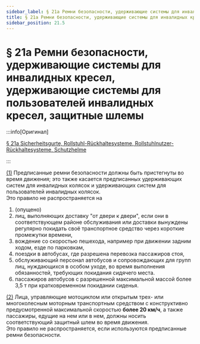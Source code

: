 ```yaml
---
sidebar_label: § 21a Ремни безопасности, удерживающие системы для инвалидных кресел, удерживающие системы для пользователей инвалидных кресел, защитные шлемы
title: § 21a Ремни безопасности, удерживающие системы для инвалидных кресел, удерживающие системы для пользователей инвалидных кресел, защитные шлемы
sidebar_position: 21.5
---
```


<VerifiedTranslationIcon />

# § 21a Ремни безопасности, удерживающие системы для инвалидных кресел, удерживающие системы для пользователей инвалидных кресел, защитные шлемы

:::info[Оригинал]

[§ 21a Sicherheitsgurte, Rollstuhl-Rückhaltesysteme, Rollstuhlnutzer-Rückhaltesysteme, Schutzhelme](https://www.gesetze-im-internet.de/stvo_2013/__21a.html)

:::

<span id="1">[(1)](#1)</span> Предписанные ремни безопасности должны быть пристегнуты во время движения; это также касается предписанных удерживающих систем для инвалидных колясок и удерживающих систем для пользователей инвалидных колясок.  
Это правило не распространяется на
1. (опущено)
2. лиц, выполняющих доставку "от двери к двери", если они в соответствующем районе обслуживания или доставки вынуждены регулярно покидать своё транспортное средство через короткие промежутки времени,
3. вождение со скоростью пешехода, например при движении задним ходом, езде по парковкам,
4. поездки в автобусах, где разрешена перевозка пассажиров стоя,
5. обслуживающий персонал автобусов и сопровождающих для групп лиц, нуждающихся в особом уходе, во время выполнения обязанностей, требующих покидания сидячего места.
6. пассажиров автобусов с разрешенной максимальной массой более 3,5 т при кратковременном покидании сиденья.


<span id="2">[(2)](#2)</span> Лица, управляющие мотоциклом или открытым трех- или многоколесным моторным транспортным средством
с конструктивно предусмотренной максимальной скоростью **более 20 км/ч**, а также пассажиры, едущие на нем или в нем,
должны носить соответствующий защитный шлем во время движения.  
Это правило не распространяется, если используются предписанные ремни безопасности.
